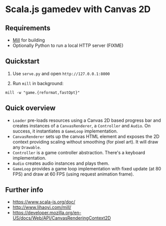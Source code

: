 # Scala.js gamedev with Canvas 2D

## Requirements

 - [Mill](http://www.lihaoyi.com/mill/) for building
 - Optionally Python to run a local HTTP server (FIXME)

## Quickstart

1. Use `serve.py` and open `http://127.0.0.1:8000`

2. Run `mill` in background:

```
mill -w "game.{reformat,fastOpt}"
```

## Quick overview

 - `Loader` pre-loads resources using a Canvas 2D based progress bar and
   creates instances of a `CanvasRenderer`, a `Controller` and `Audio`. On
   success, it instantiates a `GameLoop` implementation.
 - `CanvasRenderer` sets up the canvas HTML element and exposes the 2D context
   providing scaling without smoothing (for pixel art). It will draw any
   `Drawable`.
 - `Controller` is a game controller abstraction. There's a keyboard
   implementation.
 - `Audio` creates audio instances and plays them.
 - `GameLoop` provides a game loop implementation with fixed update (at 80 FPS)
   and draw at 60 FPS (using request animation frame).

## Further info

 - https://www.scala-js.org/doc/
 - http://www.lihaoyi.com/mill/
 - https://developer.mozilla.org/en-US/docs/Web/API/CanvasRenderingContext2D


